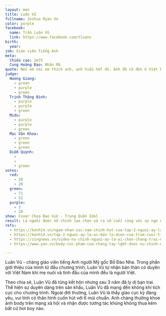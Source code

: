 ```yaml
---
layout: men
title: Luân Vũ
fullname: Joshua Ryan Vo
color: purple
facebook:
  name: Trần Luân Vũ
  link: https://www.facebook.com/tluanv
birth:
  year:
job: Giáo viên Tiếng Anh
meta:
  Chiều cao: 1m75
  Cung Hoàng Đạo: Nhân Mã 
quote: Nếu em nói em thích anh, anh hiểu hết đó. Anh đã cô đơn ở Việt Nam rất lâu rồi, cho anh cơ hội em nhé.
judge:
  Hương Giang:
    - green
    - purple
    - green
  Trịnh Thăng Bình:
    - purple
    - purple
    - green
  Midu:
    - purple
    - purple
    - green
  Mạc Văn Khoa:
    - green
    - green
    - green
  Diễm Quỳnh:
    -
    -
    - green
votes:
  red:
    - 26
    - 20
  green:
    - 71
    - 52
  purple:
    - 3
    - 28
show: Cover Chưa Bao Giờ - Trung Quân Idol
result: Là người được nữ chính lựa chọn và ra về cuối cùng với sự ngơ ngác của nữ chính.
refs:
  - https://kenh14.vn/ngam-nhan-sac-nam-chinh-hut-cua-tap-2-nguoi-ay-la-ai-thay-giao-nguoi-my-body-6-mui-lai-con-hat-hay-20200515233904723.chn
  - https://kenh14.vn/tap-2-nguoi-ay-la-ai-man-lo-dien-cua-trum-cuoi-tim-lim-tim-sim-khien-dan-tinh-tiec-hui-hui-20200515230548497.chn
  - https://zingnews.vn/video-nu-chinh-nguoi-ay-la-ai-chon-chang-trai-ngoai-quoc-dong-tinh-post1085123.html
  - https://www.yan.vn/body-cuc-pham-cua-chang-tay-lgbt-duoc-nu-chinh-nguoi-ay-la-ai-chon-229304.html

---
```

Luân Vũ - chàng giáo viên tiếng Anh người Mỹ gốc Bồ Đào Nha. Trong phần giới thiệu của mình từ đầu chương trình, Luân Vũ tự nhận bản thân có duyên với Việt Nam khi mẹ nuôi và tình đầu của mình đều là người Việt.

Theo chia sẻ, Luân Vũ đã từng kết hôn nhưng sau 3 năm đã ly dị bạn trai. Thể hiện sự duyên dáng trên sân khấu, Luân Vũ đã mang đến không khí tích cực cho chương trình. Ngoài đời thường, Luân Vũ là thầy giáo cực kỳ đáng yêu, vui tính có thân hình cuốn hút với 6 múi chuẩn. Anh chàng thường khoe ảnh body trên mạng xã hội và nhận được tương tác khủng không thua kém bất cứ hot boy nào.